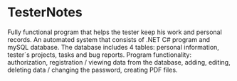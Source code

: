 # TesterNotes

Fully functional program that helps the tester keep his work and personal records.
An automated system that consists of .NET C# program and mySQL database.
The database includes 4 tables: personal information, tester`s projects, tasks and bug reports. 
Program functionality: authorization, registration / viewing data from the database, adding, editing, deleting data / changing the password, creating PDF files.
